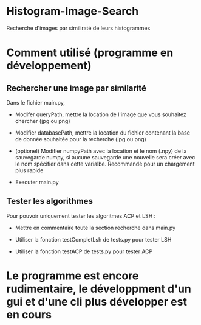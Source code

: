 # Histogram-Image-Search
Recherche d'images par similiraté de leurs histogrammes


# Comment utilisé (programme en développement)

## Rechercher une image par similarité 

Dans le fichier main.py,

- Modifer queryPath, mettre la location de l'image que vous souhaitez chercher (jpg ou png)

- Modifier databasePath, mettre la location du fichier contenant la base de donnée souhaitée pour la recherche (jpg ou png)

- (optionel) Modifier numpyPath avec la location et le nom (.npy) de la sauvegarde numpy, si aucune sauvegarde une nouvelle sera créer avec le nom spécifier dans cette varialbe. Recommandé pour un chargement plus rapide

- Executer main.py

## Tester les algorithmes 

Pour pouvoir uniquement tester les algoritmes ACP et LSH :

- Mettre en commentaire toute la section recherche dans main.py

- Utiliser la fonction testCompletLsh de tests.py pour tester LSH

- Utiliser la fonction testACP de tests.py pour tester ACP


# Le programme est encore rudimentaire, le développment d'un gui et d'une cli plus développer est en cours 